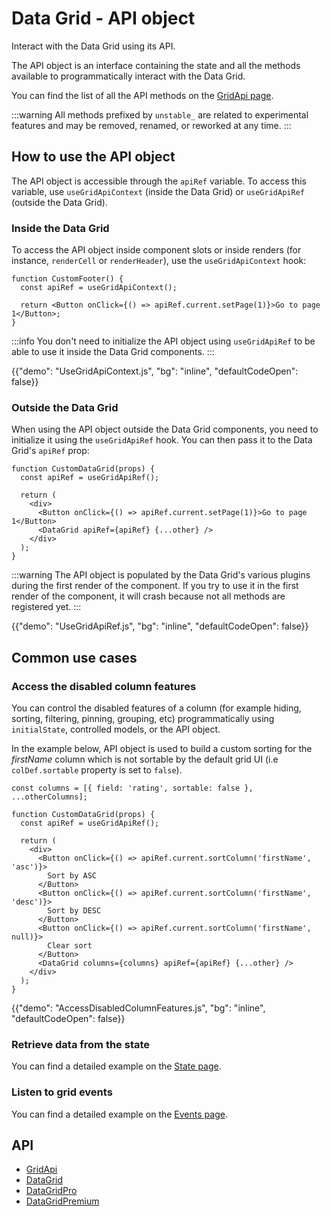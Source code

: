 # Data Grid - API object

<p class="description">Interact with the Data Grid using its API.</p>

The API object is an interface containing the state and all the methods available to programmatically interact with the Data Grid.

You can find the list of all the API methods on the [GridApi page](/x/api/data-grid/grid-api/).

:::warning
All methods prefixed by `unstable_` are related to experimental features and may be removed, renamed, or reworked at any time.
:::

## How to use the API object

The API object is accessible through the `apiRef` variable.
To access this variable, use `useGridApiContext` (inside the Data Grid) or `useGridApiRef` (outside the Data Grid).

### Inside the Data Grid

To access the API object inside component slots or inside renders (for instance, `renderCell` or `renderHeader`), use the `useGridApiContext` hook:

```tsx
function CustomFooter() {
  const apiRef = useGridApiContext();

  return <Button onClick={() => apiRef.current.setPage(1)}>Go to page 1</Button>;
}
```

:::info
You don't need to initialize the API object using `useGridApiRef` to be able to use it inside the Data Grid components.
:::

{{"demo": "UseGridApiContext.js", "bg": "inline", "defaultCodeOpen": false}}

### Outside the Data Grid

When using the API object outside the Data Grid components, you need to initialize it using the `useGridApiRef` hook.
You can then pass it to the Data Grid's `apiRef` prop:

```tsx
function CustomDataGrid(props) {
  const apiRef = useGridApiRef();

  return (
    <div>
      <Button onClick={() => apiRef.current.setPage(1)}>Go to page 1</Button>
      <DataGrid apiRef={apiRef} {...other} />
    </div>
  );
}
```

:::warning
The API object is populated by the Data Grid's various plugins during the first render of the component.
If you try to use it in the first render of the component, it will crash because not all methods are registered yet.
:::

{{"demo": "UseGridApiRef.js", "bg": "inline", "defaultCodeOpen": false}}

## Common use cases

### Access the disabled column features

You can control the disabled features of a column (for example hiding, sorting, filtering, pinning, grouping, etc) programmatically using `initialState`, controlled models, or the API object.

In the example below, API object is used to build a custom sorting for the _firstName_ column which is not sortable by the default grid UI (i.e `colDef.sortable` property is set to `false`).

```tsx
const columns = [{ field: 'rating', sortable: false }, ...otherColumns];

function CustomDataGrid(props) {
  const apiRef = useGridApiRef();

  return (
    <div>
      <Button onClick={() => apiRef.current.sortColumn('firstName', 'asc')}>
        Sort by ASC
      </Button>
      <Button onClick={() => apiRef.current.sortColumn('firstName', 'desc')}>
        Sort by DESC
      </Button>
      <Button onClick={() => apiRef.current.sortColumn('firstName', null)}>
        Clear sort
      </Button>
      <DataGrid columns={columns} apiRef={apiRef} {...other} />
    </div>
  );
}
```

{{"demo": "AccessDisabledColumnFeatures.js", "bg": "inline", "defaultCodeOpen": false}}

### Retrieve data from the state

You can find a detailed example on the [State page](/x/react-data-grid/state/#access-the-state).

### Listen to grid events

You can find a detailed example on the [Events page](/x/react-data-grid/events/#subscribing-to-events).

## API

- [GridApi](/x/api/data-grid/grid-api/)
- [DataGrid](/x/api/data-grid/data-grid/)
- [DataGridPro](/x/api/data-grid/data-grid-pro/)
- [DataGridPremium](/x/api/data-grid/data-grid-premium/)
